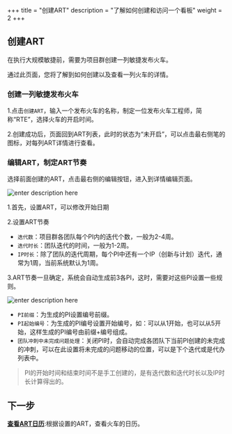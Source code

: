 +++
title = "创建ART"
description = "了解如何创建和访问一个看板"
weight = 2
+++

## 创建ART
    
在执行大规模敏捷前，需要为项目群创建一列敏捷发布火车。

通过此页面，您将了解到如何创建以及查看一列火车的详情。

### 创建一列敏捷发布火车

1.点击`创建ART`，输入一个发布火车的名称，制定一位发布火车工程师，简称“RTE”，选择火车的开启时间。

2.创建成功后，页面回到ART列表，此时的状态为“未开启”，可以点击最右侧笔的图标，对每列ART详情进行查看。


### 编辑ART，制定ART节奏

选择前面创建的ART，点击最右侧的编辑按钮，进入到详情编辑页面。

![enter description here](/docs/user-guide/safe/setup/ART-setup/img/create_art_1.png)

1.首先，设置ART，可以修改开始日期

2.设置ART节奏

- `迭代数`：项目群各团队每个PI内的迭代个数，一般为2-4周。
- `迭代时长`：团队迭代的时间，一般为1-2周。
- `IP时长`：除了团队的迭代周期，每个PI中还有一个IP（创新与计划）迭代，通常为1周，当前系统默认为1周。

3.ART节奏一旦确定，系统会自动生成前3各PI，这时，需要对这些PI设置一些规则。

![enter description here](/docs/user-guide/safe/setup/ART-setup/img/create_art_2.png)

- `PI前缀`：为生成的PI设置编号前缀。
- `PI起始编号`：为生成的PI编号设置开始编号，如：可以从1开始，也可以从5开始，这样生成的PI编号由前缀+编号组成。
- `团队冲刺中未完成问题处理`：关闭PI时，会自动完成各团队下当前PI创建的未完成的冲刺，可以在此设置将未完成的问题移动的位置，可以是下个迭代或是代办列表中。

<blockquote class="note">
PI的开始时间和结束时间不是手工创建的，是有迭代数和迭代时长以及IP时长计算得出的。
</blockquote>


## 下一步

[**查看ART日历**](../../../art-calendar):根据设置的ART，查看火车的日历。


